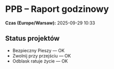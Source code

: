 # PPB – Raport godzinowy
**Czas (Europe/Warsaw):** 2025-09-29 10:33

## Status projektów
- Bezpieczny Pieszy — OK
- Zwolnij przy przejściu — OK
- Odblask ratuje życie — OK

